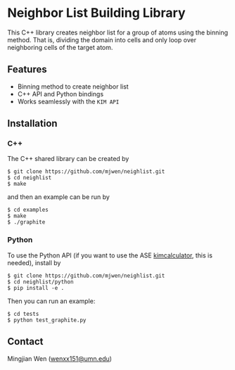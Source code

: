# Neighbor List Building Library 

This C++ library creates neighbor list for a group of atoms using the binning method. That is, dividing the domain into cells and only loop over neighboring cells of the target atom. 

## Features

- Binning method to create neighbor list
- C++ API and Python bindings
- Works seamlessly with the `KIM API` 

## Installation

### C++

The C++ shared library can be created by 

```
$ git clone https://github.com/mjwen/neighlist.git
$ cd neighlist
$ make 
```

and then an example can be run by

```
$ cd examples
$ make 
$ ./graphite
```

### Python 

To use the Python API (if you want to use the ASE [kimcalculator](https://github.com/mjwen/kimcalculator), this is needed), install by

```
$ git clone https://github.com/mjwen/neighlist.git
$ cd neighlist/python
$ pip install -e .
```

Then you can run an example:

```
$ cd tests
$ python test_graphite.py
```

## Contact

 Mingjian Wen (wenxx151@umn.edu)